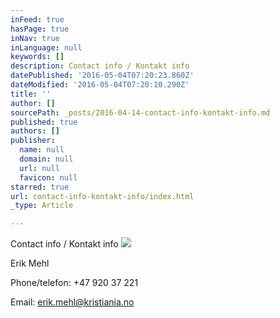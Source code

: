 ```yaml
---
inFeed: true
hasPage: true
inNav: true
inLanguage: null
keywords: []
description: Contact info / Kontakt info
datePublished: '2016-05-04T07:20:23.860Z'
dateModified: '2016-05-04T07:20:10.290Z'
title: ''
author: []
sourcePath: _posts/2016-04-14-contact-info-kontakt-info.md
published: true
authors: []
publisher:
  name: null
  domain: null
  url: null
  favicon: null
starred: true
url: contact-info-kontakt-info/index.html
_type: Article

---
```

Contact info / Kontakt info
![](https://the-grid-user-content.s3-us-west-2.amazonaws.com/8b61788f-a272-4772-90b8-1ce1d758014e.jpg)

Erik Mehl

Phone/telefon: +47 920 37 221

Email: erik.mehl@kristiania.no
